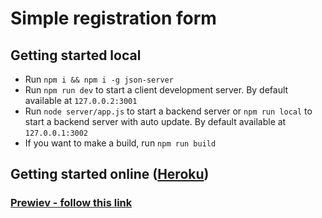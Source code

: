 # Simple registration form

## Getting started local

- Run `npm i && npm i -g json-server`
- Run `npm run dev` to start a client development server. By default available at `127.0.0.2:3001`
- Run `node server/app.js` to start a backend server or `npm run local` to start a backend server with auto update. By default available at `127.0.0.1:3002`
- If you want to make a build, run `npm run build`

## Getting started online ([Heroku](https://devcenter.heroku.com/))

### [Prewiev - follow this link ](https://onefun1.github.io/reg-form-24Slides-local-server/)


